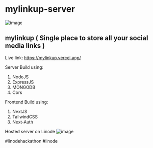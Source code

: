 # mylinkup-server

![image](https://user-images.githubusercontent.com/60876387/220132822-c1ced411-e769-4ab0-ba67-d03824d48cc4.png)


## mylinkup ( Single place to store all your social media links )

Live link: https://mylinkup.vercel.app/

Server Build using:
1. NodeJS
2. ExpressJS
3. MONGODB
4. Cors

Frontend Build using:
1. NextJS
2. TailwindCSS
3. Next-Auth

Hosted server on Linode
![image](https://user-images.githubusercontent.com/60876387/220132345-36a39af5-2f74-44a4-ab13-d265b37f4f63.png)

#linodehackathon #linode


